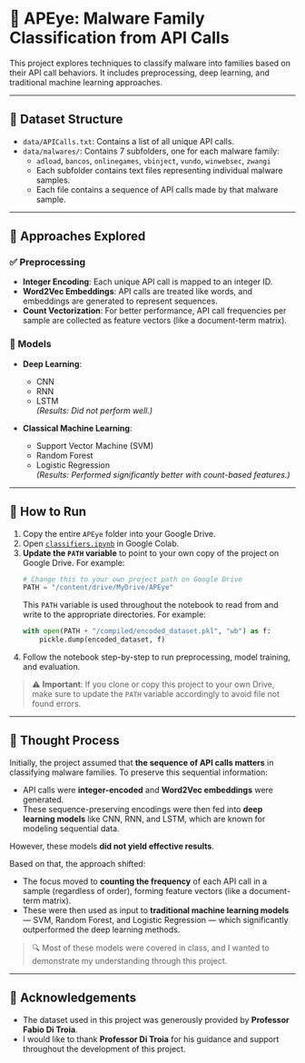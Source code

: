 # 🧬 APEye: Malware Family Classification from API Calls

This project explores techniques to classify malware into families based on their API call behaviors. It includes preprocessing, deep learning, and traditional machine learning approaches.

---

## 📁 Dataset Structure

- `data/APICalls.txt`: Contains a list of all unique API calls.
- `data/malwares/`: Contains 7 subfolders, one for each malware family:
  - `adload`, `bancos`, `onlinegames`, `vbinject`, `vundo`, `winwebsec`, `zwangi`
  - Each subfolder contains text files representing individual malware samples.
  - Each file contains a sequence of API calls made by that malware sample.

---

## 🧪 Approaches Explored

### ✅ Preprocessing

- **Integer Encoding**: Each unique API call is mapped to an integer ID.
- **Word2Vec Embeddings**: API calls are treated like words, and embeddings are generated to represent sequences.
- **Count Vectorization**: For better performance, API call frequencies per sample are collected as feature vectors (like a document-term matrix).

### 🤖 Models

- **Deep Learning**:
  - CNN
  - RNN
  - LSTM  
  *(Results: Did not perform well.)*

- **Classical Machine Learning**:
  - Support Vector Machine (SVM)
  - Random Forest
  - Logistic Regression  
  *(Results: Performed significantly better with count-based features.)*

---

## 📌 How to Run

1. Copy the entire `APEye` folder into your Google Drive.
2. Open [`classifiers.ipynb`](./classifiers.ipynb) in Google Colab.
3. **Update the `PATH` variable** to point to your own copy of the project on Google Drive. For example:
   ```python
   # Change this to your own project path on Google Drive
   PATH = "/content/drive/MyDrive/APEye"
   ```
   This `PATH` variable is used throughout the notebook to read from and write to the appropriate directories. For example:
   ```python
   with open(PATH + "/compiled/encoded_dataset.pkl", "wb") as f:
       pickle.dump(encoded_dataset, f)
   ```
4. Follow the notebook step-by-step to run preprocessing, model training, and evaluation.

> ⚠️ **Important**: If you clone or copy this project to your own Drive, make sure to update the `PATH` variable accordingly to avoid file not found errors.

---

## 🧠 Thought Process

Initially, the project assumed that **the sequence of API calls matters** in classifying malware families. To preserve this sequential information:

- API calls were **integer-encoded** and **Word2Vec embeddings** were generated.
- These sequence-preserving encodings were then fed into **deep learning models** like CNN, RNN, and LSTM, which are known for modeling sequential data.

However, these models **did not yield effective results**.

Based on that, the approach shifted:

- The focus moved to **counting the frequency** of each API call in a sample (regardless of order), forming feature vectors (like a document-term matrix).
- These were then used as input to **traditional machine learning models** — SVM, Random Forest, and Logistic Regression — which significantly outperformed the deep learning methods.

> 🔍 Most of these models were covered in class, and I wanted to demonstrate my understanding through this project.

---

## 🙏 Acknowledgements

- The dataset used in this project was generously provided by **Professor Fabio Di Troia**.
- I would like to thank **Professor Di Troia** for his guidance and support throughout the development of this project.